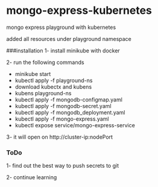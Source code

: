 # mongo-express-kubernetes
mongo express playground with kubernetes 

added all resources under playground namespace 

###installation 
1- install minikube with docker

2- run the following commands

- minikube start
- kubectl apply -f playground-ns
- download kubectx and kubens 
- kubens playground-ns
- kubectl apply -f mongodb-configmap.yaml
- kubectl apply -f mongodb-secret.yaml
- kubectl apply -f mongodb_deployment.yaml
- kubectl apply -f mongo-express.yaml
- kubectl expose service/mongo-express-service

3- it will open on http://cluster-ip:nodePort

### ToDo

1- find out the best way to push secrets to git 

2- continue learning
